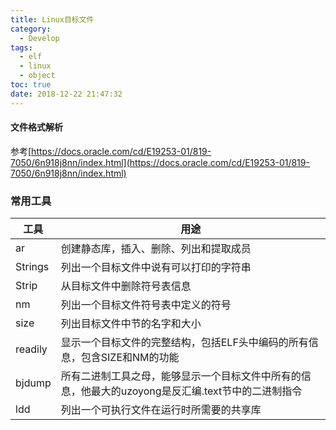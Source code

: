 ```yaml
---
title: Linux目标文件
category:
  - Develop
tags:
  - elf
  - linux
  - object
toc: true
date: 2018-12-22 21:47:32
---
```


#### 文件格式解析

参考[https://docs.oracle.com/cd/E19253-01/819-7050/6n918j8nn/index.html](https://docs.oracle.com/cd/E19253-01/819-7050/6n918j8nn/index.html)

### 常用工具

| 工具    | 用途                                                         |
| ------- | ------------------------------------------------------------ |
| ar      | 创建静态库，插入、删除、列出和提取成员                       |
| Strings | 列出一个目标文件中说有可以打印的字符串                       |
| Strip   | 从目标文件中删除符号表信息                                   |
| nm      | 列出一个目标文件符号表中定义的符号                           |
| size    | 列出目标文件中节的名字和大小                                 |
| readily | 显示一个目标文件的完整结构，包括ELF头中编码的所有信息，包含SIZE和NM的功能 |
| bjdump  | 所有二进制工具之母，能够显示一个目标文件中所有的信息，他最大的uzoyong是反汇编.text节中的二进制指令 |
| ldd     | 列出一个可执行文件在运行时所需要的共享库                     |

